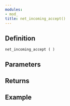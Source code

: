 ```yaml
---
modules:
- mod_
title: net_incoming_accept()
---
```


## Definition

    net_incoming_accept ( )

## Parameters

## Returns

## Example

```
```
